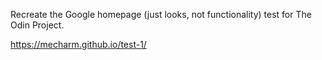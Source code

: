 Recreate the Google homepage (just looks, not functionality) test for The Odin Project.

https://mecharm.github.io/test-1/